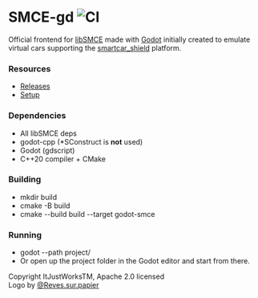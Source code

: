 # SMCE-gd ![CI](https://github.com/ItJustWorksTM/smce-gd/workflows/CI/badge.svg)

Official frontend for [libSMCE](https://github.com/ItJustWorksTM/libSMCE) made with [Godot](https://godotengine.org/)
initially created to emulate virtual cars supporting the [smartcar_shield](https://github.com/platisd/smartcar_shield)
platform.

### Resources

* [Releases](https://github.com/ItJustWorksTM/smce-gd/releases)
* [Setup](https://github.com/ItJustWorksTM/smce-gd/wiki)

### Dependencies

* All libSMCE deps
* godot-cpp (*SConstruct is **not** used)
* Godot (gdscript)
* C++20 compiler + CMake

### Building

* mkdir build
* cmake -B build
* cmake --build build --target godot-smce

### Running

* godot --path project/
* Or open up the project folder in the Godot editor and start from there.

Copyright ItJustWorksTM, Apache 2.0 licensed  
Logo by [@Reves.sur.papier](https://instagram.com/reves.sur.papier/)
